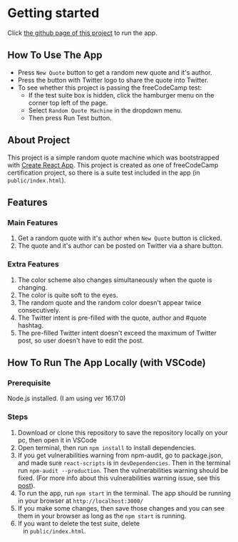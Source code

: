 # Getting started

Click <a href="https://salmandaak.github.io/fcc-random-quote-machine/" target="_blank">the github page of this project</a> to run the app.

## How To Use The App

- Press `New Quote` button to get a random new quote and it's author.
- Press the button with Twitter logo to share the quote into Twitter.
- To see whether this project is passing the freeCodeCamp test:
  - If the test suite box is hidden, click the hamburger menu on the corner top left of the page.
  - Select `Random Quote Machine` in the dropdown menu.
  - Then press Run Test button.

## About Project

This project is a simple random quote machine which was bootstrapped with [Create React App](https://github.com/facebook/create-react-app). This project is created as one of freeCodeCamp certification project, so there is a suite test included in the app (in `public/index.html`).

## Features

### Main Features

1. Get a random quote with it's author when `New Quote` button is clicked.
2. The quote and it's author can be posted on Twitter via a share button.

### Extra Features

1. The color scheme also changes simultaneously when the quote is changing.
2. The color is quite soft to the eyes.
3. The random quote and the random color doesn't appear twice consecutively.
4. The Twitter intent is pre-filled with the quote, author and #quote hashtag.
5. The pre-filled Twitter intent doesn't exceed the maximum of Twitter post, so user doesn't have to edit the post.

## How To Run The App Locally (with VSCode)

### Prerequisite

Node.js installed. (I am using ver 16.17.0)

### Steps

1. Download or clone this repository to save the repository locally on your pc, then open it in VSCode
2. Open terminal, then run `npm install` to install dependencies.
3. If you get vulnerabilities warning from npm-audit, go to package.json, and made sure `react-scripts` is in `devDependencies`. Then in the terminal run `npm-audit --production`. Then the vulnerabilities warning should be fixed. (For more info about this vulnerabilities warning issue, see this [post](https://github.com/facebook/create-react-app/issues/11174#issue-935928547)).
4. To run the app, run `npm start` in the terminal. The app should be running in your browser at `http://localhost:3000/`
5. If you make some changes, then save those changes and you can see them in your browser as long as the `npm start` is running.
6. If you want to delete the test suite, delete <code><script src="bundle.js"></script>
    <script src="https://cdn.freecodecamp.org/testable-projects-fcc/v1/bundle.js"></script></code> in <code>public/index.html</code>.
